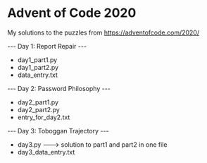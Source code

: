 # Advent of Code 2020

My solutions to the puzzles from https://adventofcode.com/2020/

--- Day 1: Report Repair ---
- day1_part1.py
- day1_part2.py
- data_entry.txt

--- Day 2: Password Philosophy ---
- day2_part1.py
- day2_part2.py
- entry_for_day2.txt

--- Day 3: Toboggan Trajectory ---
- day3.py ---> solution to part1 and part2 in one file
- day3_data_entry.txt
